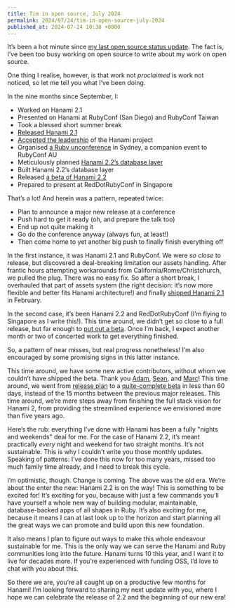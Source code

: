 ```yaml
---
title: Tim in open source, July 2024
permalink: 2024/07/24/tim-in-open-source-july-2024
published_at: 2024-07-24 10:38 +0800
---
```


It’s been a hot minute since [my last open source status update](/writing/2023/10/20/open-source-status-update-september-2023). The fact is, I’ve been too busy working on open source to write about my work on open source.

One thing I realise, however, is that work not _proclaimed_ is work not noticed, so let me tell you what I’ve been doing.

In the nine months since September, I:

- Worked on Hanami 2.1
- Presented on Hanami at RubyConf (San Diego) and RubyConf Taiwan
- Took a blessed short summer break
- [Released Hanami 2.1](https://hanamirb.org/blog/2024/02/27/hanami-210/)
- [Accepted the leadership](https://hanamirb.org/blog/2024/04/04/new-leadership-for-hanami/) of the Hanami project
- Organised [a Ruby unconference](https://rubyincommon.org) in Sydney, a companion event to RubyConf AU
- Meticulously planned [Hanami 2.2’s database layer](https://discourse.hanamirb.org/t/integrating-rom-into-hanami-2-2/971)
- Built Hanami 2.2’s database layer
- Released [a beta of Hanami 2.2](https://hanamirb.org/blog/2024/07/16/hanami-220beta1/)
- Prepared to present at RedDotRubyConf in Singapore

That’s a lot! And herein was a pattern, repeated twice:

- Plan to announce a major new release at a conference
- Push hard to get it ready (oh, and prepare the talk too)
- End up not quite making it
- Go do the conference anyway (always fun, at least!)
- Then come home to yet another big push to finally finish everything off

In the first instance, it was Hanami 2.1 and RubyConf. We were _so close_ to release, but discovered a deal-breaking limitation our assets handling. After frantic hours attempting workarounds from California/Rome/Christchurch, we pulled the plug. There was no easy fix. So after a short break, I overhauled that part of assets system (the right decision: it’s now more flexible and better fits Hanami architecture!) and finally [shipped Hanami 2.1](https://hanamirb.org/blog/2024/02/27/hanami-210/) in February.

In the second case, it’s been Hanami 2.2 and RedDotRubyConf (I’m flying to Singapore as I write this!). This time around, we didn’t get so close to a full release, but far enough to [put out a beta](https://hanamirb.org/blog/2024/07/16/hanami-220beta1/). Once I’m back, I expect another month or two of concerted work to get everything finished.

So, a pattern of near misses, but real progress nonetheless! I’m also encouraged by some promising signs in this latter instance.

This time around, we have some new active contributors, without whom we couldn’t have shipped the beta. Thank you [Adam](https://github.com/alassek), [Sean](https://github.com/cllns), and [Marc](https://github.com/waiting-for-dev)! This time around, we went from [release plan](https://discourse.hanamirb.org/t/plans-for-hanami-2-2/972) to a [quite-complete beta](https://hanamirb.org/blog/2024/07/16/hanami-220beta1/) in less than 60 days, instead of the 15 months between the previous major releases. This time around, we’re mere steps away from finishing the full stack vision for Hanami 2, from providing the streamlined experience we envisioned more than five years ago.

Here’s the rub: everything I’ve done with Hanami has been a fully "nights and weekends" deal for me. For the case of Hanami 2.2, it’s meant practically _every_ night and weekend for two straight months. It’s not sustainable. This is why I couldn’t write you those monthly updates. Speaking of patterns: I’ve done this now for too many years, missed too much family time already, and I need to break this cycle.

I’m optimistic, though. Change is coming. The above was the old era. We’re about the enter the new: Hanami 2.2 is on the way! This is something to be excited for! It’s exciting for you, because with just a few commands you’ll have yourself a whole new way of building modular, maintainable, database-backed apps of all shapes in Ruby. It’s also exciting for me, because it means I can at last look up to the horizon and start planning all the great ways we can promote and build upon this new foundation.

It also means I plan to figure out ways to make this whole endeavour sustainable for me. This is the only way we can serve the Hanami and Ruby communities long into the future. Hanami turns 10 this year, and I want it to live for decades more. If you’re experienced with funding OSS, I’d love to chat with you about this.

So there we are, you’re all caught up on a productive few months for Hanami! I’m looking forward to sharing my next update with you, where I hope we can celebrate the release of 2.2 and the beginning of our new era!
